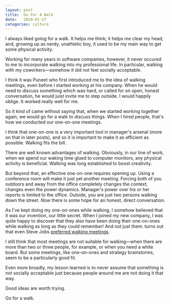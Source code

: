 ```yaml
---
layout: post
title:  Go For A Walk
date:   2019-01-27
categories: culture
---
```


I always liked going for a walk. It helps me think; it helps me clear
my head; and, growing up as nerdy, unathletic boy, it used to be my
main way to get some physical activity.

Working for many years in software companies, however, it never
occured to me to incorporate walking into my professional life. In
particular, walking with my coworkers—somehow it did not feel socially
acceptable.

I think it was Puneet who first introduced me to the idea of walking
meetings, even before I started working at his company. When he would
need to discuss something which was hard, or called for on open,
honest conversation, he would juist invite me to step outside. I would
happily oblige. It worked really well for me.

So it kind of came without saying that, when we started working
together again, we would go for a walk to discuss things. When I hired
people, that's how we conducted our one-on-one meetings.

I think that one-on-one is a very important tool in manager's arsenal
(more on that in later posts), and so it is important to make it as
efficient as possible. Walking fits the bill.

There are well known advantages of walking. Obviously, in our line of
work, when we spend our waking time glued to computer monitors, any
physical activity is beneficial. Walking was long established to boost
creativity.

But beyond that, an effective one-on-one requires opening up. Using a
conference room will make it just yet another meeting. Forcing both of
you outdoors and away from the office completely changes the context,
changes even the power dynamics. Manager's power over his or her
reports is limited to the office. Outside, you are just two persons
walking down the street. _Now_ there is some hope for an honest,
direct conversation.

As I've kept doing my one-on-ones while walking, I somehow believed
that it was our invention, our little secret. When I joined my new
company, I was quite happy to discover that they also have been doing
their one-on-ones while walking as long as they could remember!  And
not just them: turns out that even Steve Jobs
[preferred walking meetings](http://fortune.com/2011/11/15/silicon-valleys-different-kind-of-power-walk/).

I still think that most meetings are not suitable for walking—when
there are more than two or three people, for example, or when you need
a white board. But some meetings, like one-on-ones and strategy
brainstorms, seem to be a particularly good fit.

Even more broadly, my lesson learned is to never assume that something
is not socially acceptable just because people around me are not doing
it that way.

Good ideas are worth trying.

Go for a walk.
